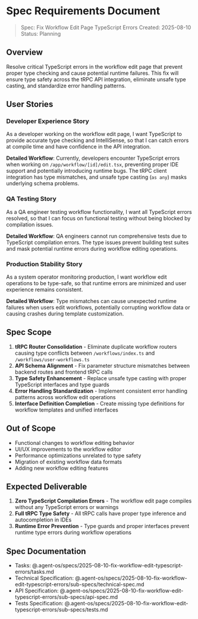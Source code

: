 # Spec Requirements Document

> Spec: Fix Workflow Edit Page TypeScript Errors
> Created: 2025-08-10
> Status: Planning

## Overview

Resolve critical TypeScript errors in the workflow edit page that prevent proper type checking and cause potential runtime failures. This fix will ensure type safety across the tRPC API integration, eliminate unsafe type casting, and standardize error handling patterns.

## User Stories

### Developer Experience Story

As a developer working on the workflow edit page, I want TypeScript to provide accurate type checking and IntelliSense, so that I can catch errors at compile time and have confidence in the API integration.

**Detailed Workflow**: Currently, developers encounter TypeScript errors when working on `/app/workflow/[id]/edit.tsx`, preventing proper IDE support and potentially introducing runtime bugs. The tRPC client integration has type mismatches, and unsafe type casting (`as any`) masks underlying schema problems.

### QA Testing Story

As a QA engineer testing workflow functionality, I want all TypeScript errors resolved, so that I can focus on functional testing without being blocked by compilation issues.

**Detailed Workflow**: QA engineers cannot run comprehensive tests due to TypeScript compilation errors. The type issues prevent building test suites and mask potential runtime errors during workflow editing operations.

### Production Stability Story

As a system operator monitoring production, I want workflow edit operations to be type-safe, so that runtime errors are minimized and user experience remains consistent.

**Detailed Workflow**: Type mismatches can cause unexpected runtime failures when users edit workflows, potentially corrupting workflow data or causing crashes during template customization.

## Spec Scope

1. **tRPC Router Consolidation** - Eliminate duplicate workflow routers causing type conflicts between `/workflows/index.ts` and `/workflows/user-workflows.ts`
2. **API Schema Alignment** - Fix parameter structure mismatches between backend routes and frontend tRPC calls
3. **Type Safety Enhancement** - Replace unsafe type casting with proper TypeScript interfaces and type guards
4. **Error Handling Standardization** - Implement consistent error handling patterns across workflow edit operations
5. **Interface Definition Completion** - Create missing type definitions for workflow templates and unified interfaces

## Out of Scope

- Functional changes to workflow editing behavior
- UI/UX improvements to the workflow editor
- Performance optimizations unrelated to type safety
- Migration of existing workflow data formats
- Adding new workflow editing features

## Expected Deliverable

1. **Zero TypeScript Compilation Errors** - The workflow edit page compiles without any TypeScript errors or warnings
2. **Full tRPC Type Safety** - All tRPC calls have proper type inference and autocompletion in IDEs  
3. **Runtime Error Prevention** - Type guards and proper interfaces prevent runtime type errors during workflow operations

## Spec Documentation

- Tasks: @.agent-os/specs/2025-08-10-fix-workflow-edit-typescript-errors/tasks.md
- Technical Specification: @.agent-os/specs/2025-08-10-fix-workflow-edit-typescript-errors/sub-specs/technical-spec.md
- API Specification: @.agent-os/specs/2025-08-10-fix-workflow-edit-typescript-errors/sub-specs/api-spec.md
- Tests Specification: @.agent-os/specs/2025-08-10-fix-workflow-edit-typescript-errors/sub-specs/tests.md